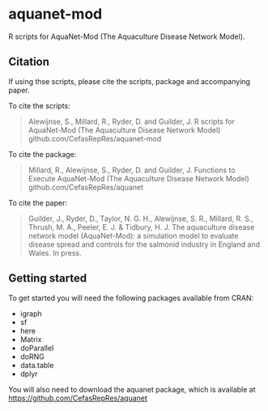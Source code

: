 # aquanet-mod
R scripts for AquaNet-Mod (The Aquaculture Disease Network Model).

## Citation
If using thse scripts, please cite the scripts, package and accompanying paper.

To cite the scripts:
> Alewijnse, S., Millard, R., Ryder, D. and Guilder, J. R scripts for AquaNet-Mod (The Aquaculture Disease Network Model) github.com/CefasRepRes/aquanet-mod

To cite the package:
> Millard, R., Alewijnse, S., Ryder, D. and Guilder, J. Functions to Execute AquaNet-Mod (The Aquaculture Disease Network Model) github.com/CefasRepRes/aquanet

To cite the paper:
> Guilder, J., Ryder, D., Taylor, N. G. H., Alewijnse, S. R., Millard, R. S., Thrush, M. A., Peeler, E. J. & Tidbury, H. J. The aquaculture disease network model (AquaNet-Mod): a simulation model to evaluate disease spread and controls for the salmonid industry in England and Wales. In press.

## Getting started

To get started you will need the following packages available from CRAN:

* igraph
* sf
* here
* Matrix
* doParallel
* doRNG
* data.table
* dplyr

You will also need to download the aquanet package, which is available at https://github.com/CefasRepRes/aquanet
